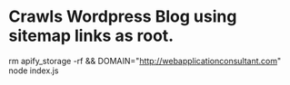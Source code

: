 # Crawls Wordpress Blog using sitemap links as root.


rm apify_storage -rf && DOMAIN="http://webapplicationconsultant.com" node index.js
